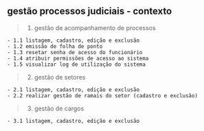 ## gestão processos judiciais - contexto

> 1. gestão de acompanhamento de processos

    - 1.1 listagem, cadastro, edição e exclusão
    - 1.2 emissão de folha de ponto
    - 1.3 resetar senha de acesso do funcionário
    - 1.4 atribuir permissões de acesso ao sistema
    - 1.5 visualizar log de utilização do sistema

> 2. gestão de setores

    - 2.1 listagem, cadastro, edição e exclusão
    - 2.2 realizar gestão de ramais do setor (cadastro e exclusão)

> 3. gestão de cargos

    - 3.1 listagem, cadastro, edição e exclusão
